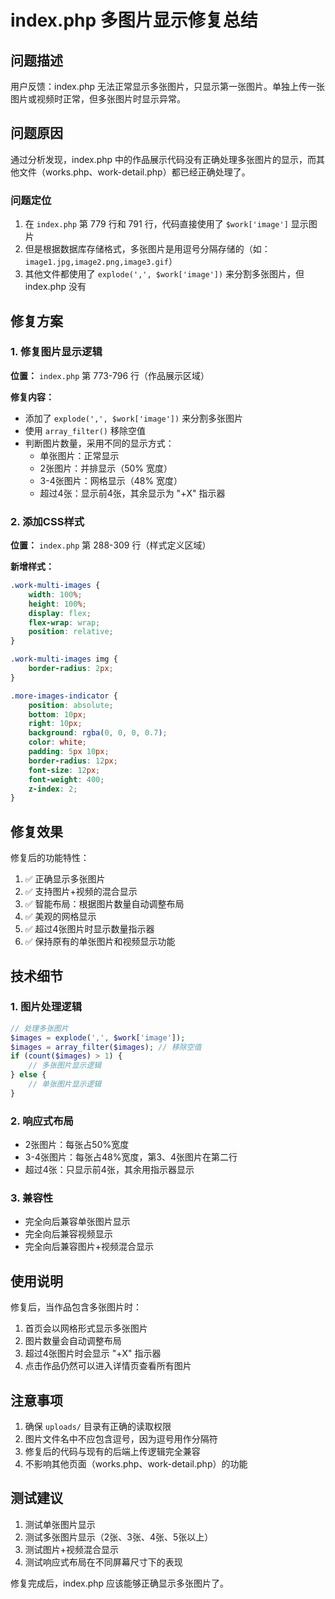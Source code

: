 # index.php 多图片显示修复总结

## 问题描述
用户反馈：index.php 无法正常显示多张图片，只显示第一张图片。单独上传一张图片或视频时正常，但多张图片时显示异常。

## 问题原因
通过分析发现，index.php 中的作品展示代码没有正确处理多张图片的显示，而其他文件（works.php、work-detail.php）都已经正确处理了。

### 问题定位
1. 在 `index.php` 第 779 行和 791 行，代码直接使用了 `$work['image']` 显示图片
2. 但是根据数据库存储格式，多张图片是用逗号分隔存储的（如：`image1.jpg,image2.png,image3.gif`）
3. 其他文件都使用了 `explode(',', $work['image'])` 来分割多张图片，但 index.php 没有

## 修复方案

### 1. 修复图片显示逻辑
**位置：** `index.php` 第 773-796 行（作品展示区域）

**修复内容：**
- 添加了 `explode(',', $work['image'])` 来分割多张图片
- 使用 `array_filter()` 移除空值
- 判断图片数量，采用不同的显示方式：
  - 单张图片：正常显示
  - 2张图片：并排显示（50% 宽度）
  - 3-4张图片：网格显示（48% 宽度）
  - 超过4张：显示前4张，其余显示为 "+X" 指示器

### 2. 添加CSS样式
**位置：** `index.php` 第 288-309 行（样式定义区域）

**新增样式：**
```css
.work-multi-images {
    width: 100%;
    height: 100%;
    display: flex;
    flex-wrap: wrap;
    position: relative;
}

.work-multi-images img {
    border-radius: 2px;
}

.more-images-indicator {
    position: absolute;
    bottom: 10px;
    right: 10px;
    background: rgba(0, 0, 0, 0.7);
    color: white;
    padding: 5px 10px;
    border-radius: 12px;
    font-size: 12px;
    font-weight: 400;
    z-index: 2;
}
```

## 修复效果

修复后的功能特性：
1. ✅ 正确显示多张图片
2. ✅ 支持图片+视频的混合显示
3. ✅ 智能布局：根据图片数量自动调整布局
4. ✅ 美观的网格显示
5. ✅ 超过4张图片时显示数量指示器
6. ✅ 保持原有的单张图片和视频显示功能

## 技术细节

### 1. 图片处理逻辑
```php
// 处理多张图片
$images = explode(',', $work['image']);
$images = array_filter($images); // 移除空值
if (count($images) > 1) {
    // 多张图片显示逻辑
} else {
    // 单张图片显示逻辑
}
```

### 2. 响应式布局
- 2张图片：每张占50%宽度
- 3-4张图片：每张占48%宽度，第3、4张图片在第二行
- 超过4张：只显示前4张，其余用指示器显示

### 3. 兼容性
- 完全向后兼容单张图片显示
- 完全向后兼容视频显示
- 完全向后兼容图片+视频混合显示

## 使用说明

修复后，当作品包含多张图片时：
1. 首页会以网格形式显示多张图片
2. 图片数量会自动调整布局
3. 超过4张图片时会显示 "+X" 指示器
4. 点击作品仍然可以进入详情页查看所有图片

## 注意事项

1. 确保 `uploads/` 目录有正确的读取权限
2. 图片文件名中不应包含逗号，因为逗号用作分隔符
3. 修复后的代码与现有的后端上传逻辑完全兼容
4. 不影响其他页面（works.php、work-detail.php）的功能

## 测试建议

1. 测试单张图片显示
2. 测试多张图片显示（2张、3张、4张、5张以上）
3. 测试图片+视频混合显示
4. 测试响应式布局在不同屏幕尺寸下的表现

修复完成后，index.php 应该能够正确显示多张图片了。